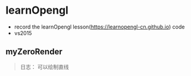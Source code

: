 # learnOpengl
+ record the learnOpengl lesson(https://learnopengl-cn.github.io) code
+ vs2015





## myZeroRender

> 日志：
> 可以绘制直线